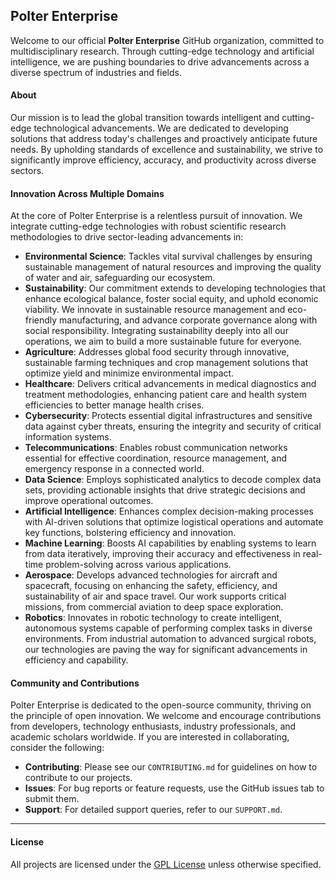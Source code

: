 ## Polter Enterprise
Welcome to our official **Polter Enterprise** GitHub organization, committed to multidisciplinary research. Through cutting-edge technology and artificial intelligence, we are pushing boundaries to drive advancements across a diverse spectrum of industries and fields.

#### About
Our mission is to lead the global transition towards intelligent and cutting-edge technological advancements. We are dedicated to developing solutions that address today\'s challenges and proactively anticipate future needs. By upholding standards of excellence and sustainability, we strive to significantly improve efficiency, accuracy, and productivity across diverse sectors.

#### Innovation Across Multiple Domains
At the core of Polter Enterprise is a relentless pursuit of innovation. We integrate cutting-edge technologies with robust scientific research methodologies to drive sector-leading advancements in:

- **Environmental Science**: Tackles vital survival challenges by ensuring sustainable management of natural resources and improving the quality of water and air, safeguarding our ecosystem.
- **Sustainability**: Our commitment extends to developing technologies that enhance ecological balance, foster social equity, and uphold economic viability. We innovate in sustainable resource management and eco-friendly manufacturing, and advance corporate governance along with social responsibility. Integrating sustainability deeply into all our operations, we aim to build a more sustainable future for everyone.
- **Agriculture**: Addresses global food security through innovative, sustainable farming techniques and crop management solutions that optimize yield and minimize environmental impact.
- **Healthcare**: Delivers critical advancements in medical diagnostics and treatment methodologies, enhancing patient care and health system efficiencies to better manage health crises.
- **Cybersecurity**: Protects essential digital infrastructures and sensitive data against cyber threats, ensuring the integrity and security of critical information systems.
- **Telecommunications**: Enables robust communication networks essential for effective coordination, resource management, and emergency response in a connected world.
- **Data Science**: Employs sophisticated analytics to decode complex data sets, providing actionable insights that drive strategic decisions and improve operational outcomes.
- **Artificial Intelligence**: Enhances complex decision-making processes with AI-driven solutions that optimize logistical operations and automate key functions, bolstering efficiency and innovation.
- **Machine Learning**: Boosts AI capabilities by enabling systems to learn from data iteratively, improving their accuracy and effectiveness in real-time problem-solving across various applications.
- **Aerospace**: Develops advanced technologies for aircraft and spacecraft, focusing on enhancing the safety, efficiency, and sustainability of air and space travel. Our work supports critical missions, from commercial aviation to deep space exploration.
- **Robotics**: Innovates in robotic technology to create intelligent, autonomous systems capable of performing complex tasks in diverse environments. From industrial automation to advanced surgical robots, our technologies are paving the way for significant advancements in efficiency and capability.

#### Community and Contributions
Polter Enterprise is dedicated to the open-source community, thriving on the principle of open innovation. We welcome and encourage contributions from developers, technology enthusiasts, industry professionals, and academic scholars worldwide. If you are interested in collaborating, consider the following:

- **Contributing**: Please see our `CONTRIBUTING.md` for guidelines on how to contribute to our projects.
- **Issues**: For bug reports or feature requests, use the GitHub issues tab to submit them.
- **Support**: For detailed support queries, refer to our `SUPPORT.md`.

___
#### License
All projects are licensed under the [GPL License](LICENSE) unless otherwise specified.

